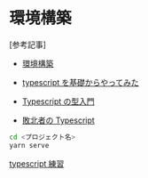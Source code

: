 # 環境構築

[参考記事]

- [環境構築](https://qiita.com/willow-c/items/45b4faf305b5db17b6f6)

- [typescript を基礎からやってみた](https://qiita.com/fufujimoto/items/5f4fd6e9a8de10683f09)

- [Typescript の型入門](https://qiita.com/uhyo/items/e2fdef2d3236b9bfe74a)
- [敗北者の Typescript](https://qiita.com/uhyo/items/aae57ba0734e36ee846a)

```bash
cd <プロジェクト名>
yarn serve
```

[typescript 練習](https://www.typescriptlang.org/play/)
